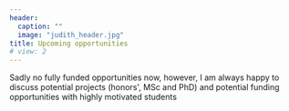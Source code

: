 ```yaml
---
header:
  caption: ""
  image: "judith_header.jpg"
title: Upcoming opportunities 
# view: 2
---
```


Sadly no fully funded opportunities now, however, I am always happy to discuss potential projects (honors', MSc and PhD) and potential funding opportunities with highly motivated students
